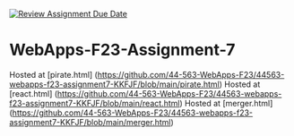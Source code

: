 [![Review Assignment Due Date](https://classroom.github.com/assets/deadline-readme-button-24ddc0f5d75046c5622901739e7c5dd533143b0c8e959d652212380cedb1ea36.svg)](https://classroom.github.com/a/Kv-XePEp)
# WebApps-F23-Assignment-7

Hosted at [pirate.html] (https://github.com/44-563-WebApps-F23/44563-webapps-f23-assignment7-KKFJF/blob/main/pirate.html)
Hosted at [react.html] (https://github.com/44-563-WebApps-F23/44563-webapps-f23-assignment7-KKFJF/blob/main/react.html)
Hosted at [merger.html] (https://github.com/44-563-WebApps-F23/44563-webapps-f23-assignment7-KKFJF/blob/main/merger.html)



